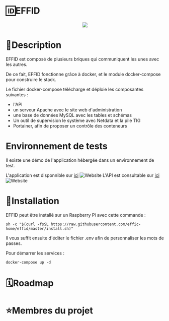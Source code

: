 # 🆔EFFID
<p align="center">
  <img src="https://github.com/effid/effid/blob/master/effid_logo.jpg">
</p>

# 📄Description

EFFID est composé de plusieurs briques qui communiquent les unes avec les autres.

De ce fait, EFFID fonctionne grâce à docker, et le module docker-compose pour construire le stack.

Le fichier docker-compose télécharge et déploie les composantes suivantes :

- l'API
- un serveur Apache avec le site web d'administration
- une base de données MySQL avec les tables et schémas
- Un outil de supervision le système avec Netdata et la pile TIG
- Portainer, afin de proposer un contrôle des conteneurs

# Environnement de tests

Il existe une démo de l'application hébergée dans un environnement de test.

L'application est disponnible sur [ici](https://effid.apollonian.fr) ![Website](https://img.shields.io/website?down_color=red&down_message=Hors%20ligne&up_color=green&up_message=En%20ligne&url=https%3A%2F%2Feffid.apollonian.fr)
L'API est consultable sur [ici](https://api.apollonian.fr/users) ![Website](https://img.shields.io/website?down_color=red&down_message=Hors%20ligne&up_color=green&up_message=En%20ligne&url=https%3A%2F%2Fapi.apollonian.fr)

# 🚀Installation

EFFID peut être installé sur un Raspberry Pi avec cette commande :

```shell
sh -c "$(curl -fsSL https://raw.githubusercontent.com/effic-home/effid/master/install.sh)"
```

Il vous suffit ensuite d'éditer le fichier .env afin de personnaliser les mots de passes.

Pour démarrer les services :

```shell
docker-compose up -d
```
# 🗓Roadmap

# ⭐️Membres du projet
